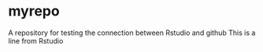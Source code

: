 # myrepo
A repository for testing the connection between Rstudio and github
This is a line from Rstudio